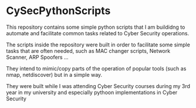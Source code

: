 # CySecPythonScripts
This repository contains some simple python scripts that I am buildidng to automate and facilitate common tasks related to Cyber Security operations.

The scripts inside the repository were built in order to facilitate some simple tasks that are often needed, such as MAC changer scripts, Network Scanner, ARP Spoofers ...

They intend to mimic/copy parts of the operation of popular tools (such as nmap, netdiscover) but in a simple way.

They were built while I was attending Cyber Security courses during my 3rd year in my university and especially pythoon implementations in Cyber Security
